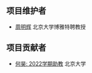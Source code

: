 ## 项目维护者

* [周明辉](https://minghuizhou.github.io/) 北京大学博雅特聘教授

## 项目贡献者

* [何昊: 2022学期助教](https://hehao98.github.io) 北京大学

